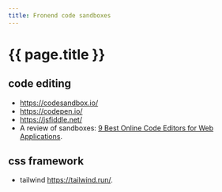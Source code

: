 ```yaml
---
title: Fronend code sandboxes
---
```


# {{ page.title }}


## code editing

* <https://codesandbox.io/>
* <https://codepen.io/>
* <https://jsfiddle.net/>
* A review of sandboxes: [9 Best Online Code Editors for Web Applications](https://geekflare.com/online-code-editors/).

## css framework
* tailwind <https://tailwind.run/>.